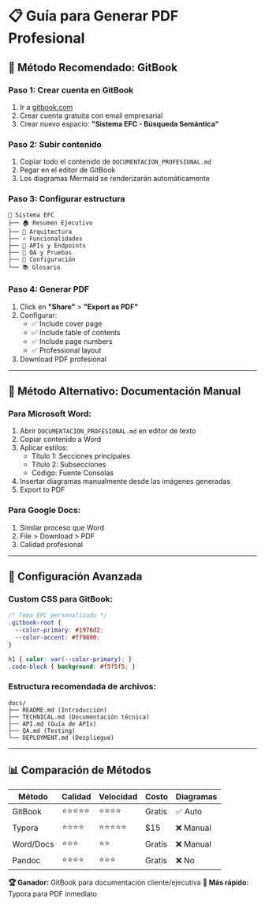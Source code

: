 # 📋 Guía para Generar PDF Profesional

## 🎯 Método Recomendado: GitBook

### Paso 1: Crear cuenta en GitBook
1. Ir a [gitbook.com](https://gitbook.com)
2. Crear cuenta gratuita con email empresarial
3. Crear nuevo espacio: **"Sistema EFC - Búsqueda Semántica"**

### Paso 2: Subir contenido
1. Copiar todo el contenido de `DOCUMENTACION_PROFESIONAL.md`
2. Pegar en el editor de GitBook
3. Los diagramas Mermaid se renderizarán automáticamente

### Paso 3: Configurar estructura
```
📁 Sistema EFC
├── 🏠 Resumen Ejecutivo
├── 🔧 Arquitectura
├── ⚡ Funcionalidades  
├── 🔌 APIs y Endpoints
├── 🧪 QA y Pruebas
├── 🚀 Configuración
└── 📚 Glosario
```

### Paso 4: Generar PDF
1. Click en **"Share"** > **"Export as PDF"**
2. Configurar:
   - ✅ Include cover page
   - ✅ Include table of contents  
   - ✅ Include page numbers
   - ✅ Professional layout
3. Download PDF profesional

---

## 🎯 Método Alternativo: Documentación Manual

### Para Microsoft Word:
1. Abrir `DOCUMENTACION_PROFESIONAL.md` en editor de texto
2. Copiar contenido a Word
3. Aplicar estilos:
   - Título 1: Secciones principales
   - Título 2: Subsecciones
   - Código: Fuente Consolas
4. Insertar diagramas manualmente desde las imágenes generadas
5. Export to PDF

### Para Google Docs:
1. Similar proceso que Word
2. File > Download > PDF
3. Calidad profesional

---

## 🔧 Configuración Avanzada

### Custom CSS para GitBook:
```css
/* Tema EFC personalizado */
.gitbook-root {
  --color-primary: #1976d2;
  --color-accent: #ff9800;
}

h1 { color: var(--color-primary); }
.code-block { background: #f5f5f5; }
```

### Estructura recomendada de archivos:
```
docs/
├── README.md (Introducción)
├── TECHNICAL.md (Documentación técnica)
├── API.md (Guía de APIs)
├── QA.md (Testing)
└── DEPLOYMENT.md (Despliegue)
```

---

## 📊 Comparación de Métodos

| Método | Calidad | Velocidad | Costo | Diagramas |
|--------|---------|-----------|--------|-----------|
| GitBook | ⭐⭐⭐⭐⭐ | ⭐⭐⭐⭐ | Gratis | ✅ Auto |
| Typora | ⭐⭐⭐⭐ | ⭐⭐⭐⭐⭐ | $15 | ❌ Manual |
| Word/Docs | ⭐⭐⭐ | ⭐⭐ | Gratis | ❌ Manual |
| Pandoc | ⭐⭐⭐⭐ | ⭐⭐⭐ | Gratis | ❌ No |

**🏆 Ganador:** GitBook para documentación cliente/ejecutiva
**🚀 Más rápido:** Typora para PDF inmediato 